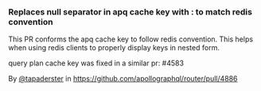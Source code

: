 ### Replaces null separator in apq cache key with : to match redis convention

This PR conforms the apq cache key to follow redis convention. This helps when using redis clients to properly display keys in nested form.

query plan cache key was fixed in a similar pr: #4583

By [@tapaderster](https://github.com/tapaderster) in https://github.com/apollographql/router/pull/4886